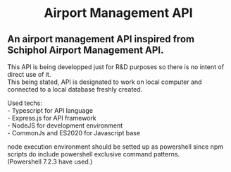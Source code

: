 <h1 style="text-align: center;">
  Airport Management API
</h1>
<h2>
    An airport management API inspired from Schiphol Airport Management API. 
</h2>
<p>
  This API is being developped just for R&D purposes so there is no intent of direct use of it.<br>
  This being stated, API is designated to work on local computer and connected to a local database freshly created.<br>
</p>

<p>
  Used techs: <br>
  - Typescript for API language<br>
  - Express.js for API framework<br>
  - NodeJS for development environment<br>
  - CommonJs and ES2020 for Javascript base 
</p>

<p>
  node execution environment should be setted up as powershell since npm scripts do include powershell exclusive command patterns.<br> (Powershell 7.2.3 have used.)
</p>
